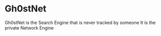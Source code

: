 # Gh0stNet

Gh0stNet is the Search Engine that is never tracked by someone 
It is the private Network Engine
